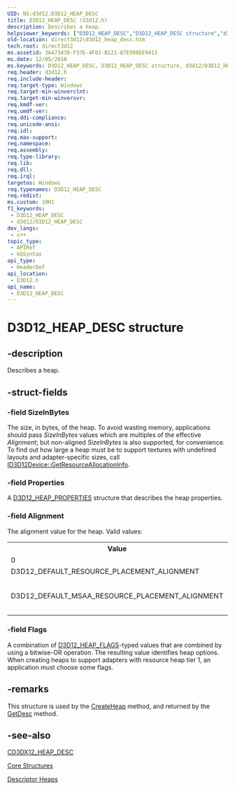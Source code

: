 ```yaml
---
UID: NS:d3d12.D3D12_HEAP_DESC
title: D3D12_HEAP_DESC (d3d12.h)
description: Describes a heap.
helpviewer_keywords: ["D3D12_HEAP_DESC","D3D12_HEAP_DESC structure","d3d12/D3D12_HEAP_DESC","direct3d12.d3d12_heap_desc"]
old-location: direct3d12\d3d12_heap_desc.htm
tech.root: direct3d12
ms.assetid: 3A473476-F37E-4F01-B121-87E998EE9411
ms.date: 12/05/2018
ms.keywords: D3D12_HEAP_DESC, D3D12_HEAP_DESC structure, d3d12/D3D12_HEAP_DESC, direct3d12.d3d12_heap_desc
req.header: d3d12.h
req.include-header: 
req.target-type: Windows
req.target-min-winverclnt: 
req.target-min-winversvr: 
req.kmdf-ver: 
req.umdf-ver: 
req.ddi-compliance: 
req.unicode-ansi: 
req.idl: 
req.max-support: 
req.namespace: 
req.assembly: 
req.type-library: 
req.lib: 
req.dll: 
req.irql: 
targetos: Windows
req.typenames: D3D12_HEAP_DESC
req.redist: 
ms.custom: 19H1
f1_keywords:
 - D3D12_HEAP_DESC
 - d3d12/D3D12_HEAP_DESC
dev_langs:
 - c++
topic_type:
 - APIRef
 - kbSyntax
api_type:
 - HeaderDef
api_location:
 - D3D12.h
api_name:
 - D3D12_HEAP_DESC
---
```


# D3D12_HEAP_DESC structure


## -description

Describes a heap.

## -struct-fields

### -field SizeInBytes

The size, in bytes, of the heap.
            To avoid wasting memory, applications should pass <i>SizeInBytes</i> values which are multiples of the effective <i>Alignment</i>;
            but non-aligned <i>SizeInBytes</i> is also supported, for convenience.
            To find out how large a heap must be to support textures with undefined layouts and adapter-specific sizes, call <a href="/windows/desktop/api/d3d12/nf-d3d12-id3d12device-getresourceallocationinfo(uint_uint_constd3d12_resource_desc)">ID3D12Device::GetResourceAllocationInfo</a>.

### -field Properties

A <a href="/windows/desktop/api/d3d12/ns-d3d12-d3d12_heap_properties">D3D12_HEAP_PROPERTIES</a> structure that describes the heap properties.

### -field Alignment

The alignment value for the heap.  Valid values:
            

<table>
<tr>
<th>Value</th>
<th>Description</th>
</tr>
<tr>
<td>0
                </td>
<td>An alias for 64KB.
                </td>
</tr>
<tr>
<td>D3D12_DEFAULT_RESOURCE_PLACEMENT_ALIGNMENT
                </td>
<td>#defined as 64KB.
                </td>
</tr>
<tr>
<td>D3D12_DEFAULT_MSAA_RESOURCE_PLACEMENT_ALIGNMENT
                </td>
<td>#defined as 4MB.
                  An application must decide whether the heap will contain multi-sample anti-aliasing (MSAA), in which case, the application must choose D3D12_DEFAULT_MSAA_RESOURCE_PLACEMENT_ALIGNMENT.
                </td>
</tr>
</table>

### -field Flags

A combination of <a href="/windows/desktop/api/d3d12/ne-d3d12-d3d12_heap_flags">D3D12_HEAP_FLAGS</a>-typed values that are combined by using a bitwise-OR operation.
            The resulting value identifies heap options.
            When creating heaps to support adapters with resource heap tier 1, an application must choose some flags.

## -remarks

This structure is used by the <a href="/windows/desktop/api/d3d12/nf-d3d12-id3d12device-createheap">CreateHeap</a> method, and returned by the <a href="/windows/desktop/direct3d12/id3d12heap-getdesc">GetDesc</a> method.

## -see-also

<a href="/windows/desktop/direct3d12/cd3dx12-heap-desc">CD3DX12_HEAP_DESC</a>



<a href="/windows/desktop/direct3d12/direct3d-12-structures">Core Structures</a>



<a href="/windows/desktop/direct3d12/descriptor-heaps">Descriptor Heaps</a>